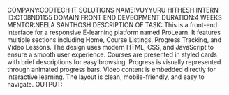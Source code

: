 COMPANY:CODTECH IT SOLUTIONS
NAME:VUYYURU HITHESH
INTERN ID:CT08ND1155
DOMAIN:FRONT END DEVEOPMENT
DURATION:4 WEEKS
MENTOR:NEELA SANTHOSH
DESCRIPTION OF TASK:
This is a front-end interface for a responsive E-learning platform named ProLearn.
It features multiple sections including Home, Course Listings, Progress Tracking, and Video Lessons.
The design uses modern HTML, CSS, and JavaScript to ensure a smooth user experience.
Courses are presented in styled cards with brief descriptions for easy browsing.
Progress is visually represented through animated progress bars.
Video content is embedded directly for interactive learning.
The layout is clean, mobile-friendly, and easy to navigate.
OUTPUT:








